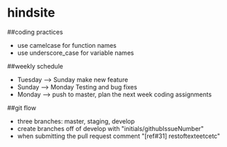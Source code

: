 # hindsite
##coding practices
* use camelcase for function names
* use underscore_case for variable names

##weekly schedule
* Tuesday --> Sunday make new feature
* Sunday --> Monday Testing and bug fixes
* Monday --> push to master, plan the next week coding assignments

##git flow
* three branches: master, staging, develop
* create branches off of develop with "initials/githubIssueNumber"
* when submitting the pull request comment "[ref#31] restoftexteetcetc"

